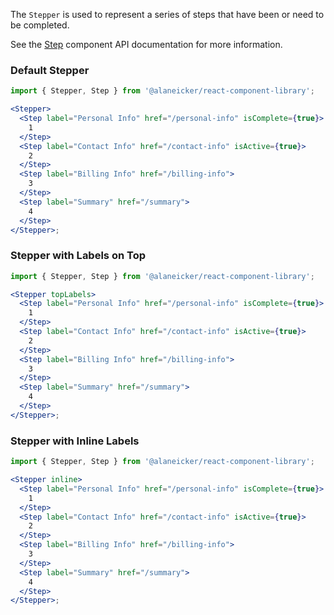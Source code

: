 The `Stepper` is used to represent a series of steps that have been or need to be completed.

See the [Step](/#/Navigation/Step) component API documentation for more information.

### Default Stepper

```jsx
import { Stepper, Step } from '@alaneicker/react-component-library';

<Stepper>
  <Step label="Personal Info" href="/personal-info" isComplete={true}>
    1
  </Step>
  <Step label="Contact Info" href="/contact-info" isActive={true}>
    2
  </Step>
  <Step label="Billing Info" href="/billing-info">
    3
  </Step>
  <Step label="Summary" href="/summary">
    4
  </Step>
</Stepper>;
```

### Stepper with Labels on Top

```jsx
import { Stepper, Step } from '@alaneicker/react-component-library';

<Stepper topLabels>
  <Step label="Personal Info" href="/personal-info" isComplete={true}>
    1
  </Step>
  <Step label="Contact Info" href="/contact-info" isActive={true}>
    2
  </Step>
  <Step label="Billing Info" href="/billing-info">
    3
  </Step>
  <Step label="Summary" href="/summary">
    4
  </Step>
</Stepper>;
```

### Stepper with Inline Labels

```jsx
import { Stepper, Step } from '@alaneicker/react-component-library';

<Stepper inline>
  <Step label="Personal Info" href="/personal-info" isComplete={true}>
    1
  </Step>
  <Step label="Contact Info" href="/contact-info" isActive={true}>
    2
  </Step>
  <Step label="Billing Info" href="/billing-info">
    3
  </Step>
  <Step label="Summary" href="/summary">
    4
  </Step>
</Stepper>;
```
